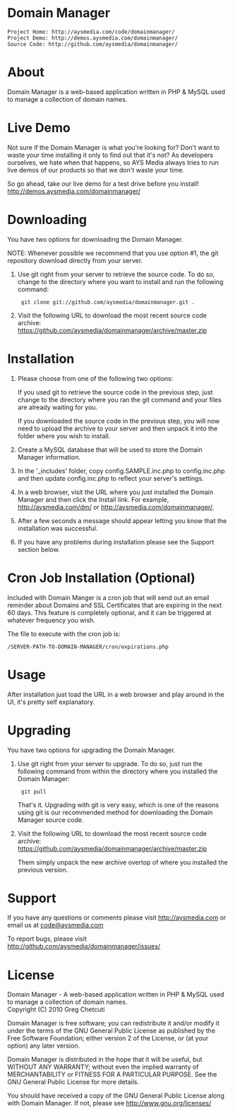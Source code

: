 # Domain Manager
    Project Home: http://aysmedia.com/code/domainmanager/  
    Project Demo: http://demos.aysmedia.com/domainmanager/  
    Source Code: http://github.com/aysmedia/domainmanager/  


# About
Domain Manager is a web-based application written in PHP & MySQL used to manage a collection of domain names.  


# Live Demo
Not sure if the Domain Manager is what you're looking for? Don't want to waste your time installing it only to find out that it's not? As developers ourselves, we hate when that happens, so AYS Media always tries to run live demos of our products so that we don't waste your time.  

So go ahead, take our live demo for a test drive before you install! http://demos.aysmedia.com/domainmanager/  


# Downloading
You have two options for downloading the Domain Manager.  

NOTE: Whenever possible we recommend that you use option #1, the git repository download directly from your server.  

1. Use git right from your server to retrieve the source code. To do so, change to the directory where you want to install and run the following command:  

        git clone git://github.com/aysmedia/domainmanager.git .  

2. Visit the following URL to download the most recent source code archive: https://github.com/aysmedia/domainmanager/archive/master.zip  


# Installation
1. Please choose from one of the following two options:  

    If you used git to retrieve the source code in the previous step, just change to the directory where you ran the git command and your files are already waiting for you.  

    If you downloaded the source code in the previous step, you will now need to upload the archive to your server and then unpack it into the folder where you wish to install.  

2. Create a MySQL database that will be used to store the Domain Manager information.  

3. In the '_includes' folder, copy config.SAMPLE.inc.php to config.inc.php and then update config.inc.php to reflect your server's settings.  

4. In a web browser, visit the URL where you just installed the Domain Manager and then click the Install link. For example, http://aysmedia.com/dm/ or http://aysmedia.com/domainmanager/.  

5. After a few seconds a message should appear letting you know that the installation was successful.

6. If you have any problems during installation please see the Support section below.


# Cron Job Installation (Optional)
Included with Domain Manger is a cron job that will send out an email reminder about Domains and SSL Certificates that are expiring in the next 60 days. This feature is completely optional, and it can be triggered at whatever frequency you wish.

The file to execute with the cron job is:

    /SERVER-PATH-TO-DOMAIN-MANAGER/cron/expirations.php  

# Usage
After installation just load the URL in a web browser and play around in the UI, it's pretty self explanatory.  


# Upgrading
You have two options for upgrading the Domain Manager.  

1. Use git right from your server to upgrade. To do so, just run the following command from within the directory where you installed the Domain Manager:  

        git pull  
    
    That's it. Upgrading with git is very easy, which is one of the reasons using git is our recommended method for downloading the Domain Manager source code.  

2. Visit the following URL to download the most recent source code archive: https://github.com/aysmedia/domainmanager/archive/master.zip  

   Them simply unpack the new archive overtop of where you installed the previous version.  


# Support
If you have any questions or comments please visit http://aysmedia.com or email us at code@aysmedia.com  

To report bugs, please visit http://github.com/aysmedia/domainmanager/issues/  


# License
Domain Manager - A web-based application written in PHP & MySQL used to manage a collection of domain names.  
Copyright (C) 2010 Greg Chetcuti  

Domain Manager is free software; you can redistribute it and/or modify it under the terms of the GNU General Public License as published by the Free Software Foundation; either version 2 of the License, or (at your option) any later version.  

Domain Manager is distributed in the hope that it will be useful, but WITHOUT ANY WARRANTY; without even the implied warranty of MERCHANTABILITY or FITNESS FOR A PARTICULAR PURPOSE. See the GNU General Public License for more details.  

You should have received a copy of the GNU General Public License along with Domain Manager. If not, please see http://www.gnu.org/licenses/  